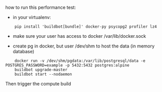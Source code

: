 how to run this performance test:

- in your virtualenv:

```
    pip install 'buildbot[bundle]' docker-py psycopg2 profiler lz4
```

- make sure your user has access to docker /var/lib/docker.sock


- create pg in docker, but user /dev/shm to host the data (in memory database)

```
    docker run -v /dev/shm/pgdata:/var/lib/postgresql/data -e POSTGRES_PASSWORD=example -p 5432:5432 postgres:alpine
    buildbot upgrade-master
    buildbot start --nodaemon
```

Then trigger the compute build
